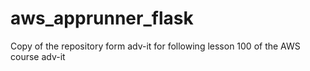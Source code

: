 # aws_apprunner_flask
Copy of the repository form adv-it for following lesson 100 of the AWS course adv-it
